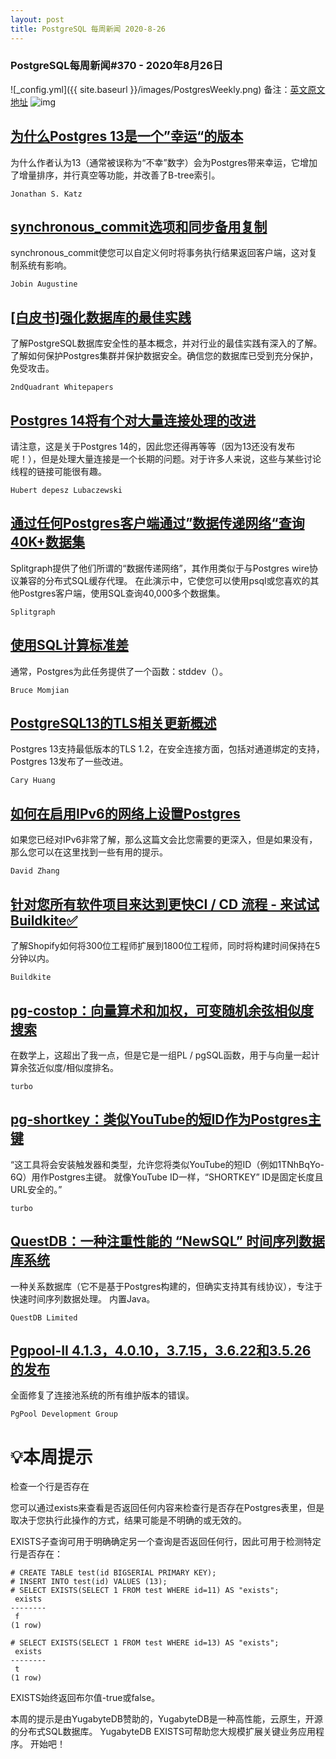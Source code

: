 ```yaml
---
layout: post
title: PostgreSQL 每周新闻 2020-8-26
---
```

### PostgreSQL每周新闻#370 - 2020年8月26日
![_config.yml]({{ site.baseurl }}/images/PostgresWeekly.png)
备注：[英文原文地址](https://postgresweekly.com/issues/370)
![img](https://res.cloudinary.com/cpress/image/upload/w_1280,e_sharpen:60/qvohl6d8lsat4yjyyyzj.jpg)
## [为什么Postgres 13是一个”幸运“的版本](https://postgresweekly.com/link/94032/web)
为什么作者认为13（通常被误称为“不幸”数字）会为Postgres带来幸运，它增加了增量排序，并行真空等功能，并改善了B-tree索引。



`Jonathan S. Katz `
## [synchronous_commit选项和同步备用复制](https://postgresweekly.com/link/94013/web)
synchronous_commit使您可以自定义何时将事务执行结果返回客户端，这对复制系统有影响。


`Jobin Augustine `
## [[白皮书]强化数据库的最佳实践](https://postgresweekly.com/link/94015/web)
了解PostgreSQL数据库安全性的基本概念，并对行业的最佳实践有深入的了解。了解如何保护Postgres集群并保护数据安全。确信您的数据库已受到充分保护，免受攻击。


`2ndQuadrant Whitepapers `
## [Postgres 14将有个对大量连接处理的改进](https://postgresweekly.com/link/94016/web)
请注意，这是关于Postgres 14的，因此您还得再等等（因为13还没有发布呢！），但是处理大量连接是一个长期的问题。对于许多人来说，这些与某些讨论线程的链接可能很有趣。


`Hubert depesz Lubaczewski `
## [通过任何Postgres客户端通过”数据传递网络“查询40K+数据集](https://postgresweekly.com/link/94014/web)
Splitgraph提供了他们所谓的“数据传递网络”，其作用类似于与Postgres wire协议兼容的分布式SQL缓存代理。 在此演示中，它使您可以使用psql或您喜欢的其他Postgres客户端，使用SQL查询40,000多个数据集。


`Splitgraph `
## [使用SQL计算标准差](https://postgresweekly.com/link/94018/web)
通常，Postgres为此任务提供了一个函数：stddev（）。


`Bruce Momjian `
## [PostgreSQL13的TLS相关更新概述](https://postgresweekly.com/link/94019/web)
Postgres 13支持最低版本的TLS 1.2，在安全连接方面，包括对通道绑定的支持，Postgres 13发布了一些改进。


`Cary Huang `
## [如何在启用IPv6的网络上设置Postgres](https://postgresweekly.com/link/94021/web)
如果您已经对IPv6非常了解，那么这篇文会比您需要的更深入，但是如果没有，那么您可以在这里找到一些有用的提示。


`David Zhang `
## [针对您所有软件项目来达到更快CI / CD 流程 - 来试试Buildkite✅](https://postgresweekly.com/link/94022/web)
了解Shopify如何将300位工程师扩展到1800位工程师，同时将构建时间保持在5分钟以内。


`Buildkite `
## [pg-costop：向量算术和加权，可变随机余弦相似度搜索](https://postgresweekly.com/link/94017/web)
在数学上，这超出了我一点，但是它是一组PL / pgSQL函数，用于与向量一起计算余弦近似度/相似度排名。


`turbo `
## [pg-shortkey：类似YouTube的短ID作为Postgres主键](https://postgresweekly.com/link/94023/web)
“这工具将会安装触发器和类型，允许您将类似YouTube的短ID（例如1TNhBqYo-6Q）用作Postgres主键。 就像YouTube ID一样，“SHORTKEY” ID是固定长度且URL安全的。”


`turbo `
## [QuestDB：一种注重性能的 “NewSQL” 时间序列数据库系统](https://postgresweekly.com/link/94024/web)
一种关系数据库（它不是基于Postgres构建的，但确实支持其有线协议），专注于快速时间序列数据处理。 内置Java。


`QuestDB Limited `
## [Pgpool-II 4.1.3，4.0.10，3.7.15，3.6.22和3.5.26 的发布](https://postgresweekly.com/link/94026/web)
全面修复了连接池系统的所有维护版本的错误。


`PgPool Development Group `

# 💡本周提示


检查一个行是否存在

您可以通过exists来查看是否返回任何内容来检查行是否存在Postgres表里，但是取决于您执行此操作的方式，结果可能是不明确的或无效的。

EXISTS子查询可用于明确确定另一个查询是否返回任何行，因此可用于检测特定行是否存在：


```
# CREATE TABLE test(id BIGSERIAL PRIMARY KEY);
# INSERT INTO test(id) VALUES (13);
# SELECT EXISTS(SELECT 1 FROM test WHERE id=11) AS "exists";
 exists
--------
 f
(1 row)

# SELECT EXISTS(SELECT 1 FROM test WHERE id=13) AS "exists";
 exists
--------
 t
(1 row)
```

EXISTS始终返回布尔值-true或false。

本周的提示是由YugabyteDB赞助的，YugabyteDB是一种高性能，云原生，开源的分布式SQL数据库。 YugabyteDB EXISTS可帮助您大规模扩展关键业务应用程序。 开始吧！